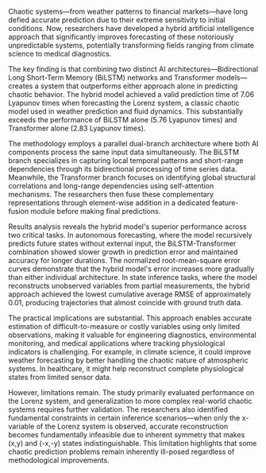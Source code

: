 Chaotic systems—from weather patterns to financial markets—have long defied accurate prediction due to their extreme sensitivity to initial conditions. Now, researchers have developed a hybrid artificial intelligence approach that significantly improves forecasting of these notoriously unpredictable systems, potentially transforming fields ranging from climate science to medical diagnostics.

The key finding is that combining two distinct AI architectures—Bidirectional Long Short-Term Memory (BiLSTM) networks and Transformer models—creates a system that outperforms either approach alone in predicting chaotic behavior. The hybrid model achieved a valid prediction time of 7.06 Lyapunov times when forecasting the Lorenz system, a classic chaotic model used in weather prediction and fluid dynamics. This substantially exceeds the performance of BiLSTM alone (5.76 Lyapunov times) and Transformer alone (2.83 Lyapunov times).

The methodology employs a parallel dual-branch architecture where both AI components process the same input data simultaneously. The BiLSTM branch specializes in capturing local temporal patterns and short-range dependencies through its bidirectional processing of time series data. Meanwhile, the Transformer branch focuses on identifying global structural correlations and long-range dependencies using self-attention mechanisms. The researchers then fuse these complementary representations through element-wise addition in a dedicated feature-fusion module before making final predictions.

Results analysis reveals the hybrid model's superior performance across two critical tasks. In autonomous forecasting, where the model recursively predicts future states without external input, the BiLSTM-Transformer combination showed slower growth in prediction error and maintained accuracy for longer durations. The normalized root-mean-square error curves demonstrate that the hybrid model's error increases more gradually than either individual architecture. In state inference tasks, where the model reconstructs unobserved variables from partial measurements, the hybrid approach achieved the lowest cumulative average RMSE of approximately 0.01, producing trajectories that almost coincide with ground truth data.

The practical implications are substantial. This approach enables accurate estimation of difficult-to-measure or costly variables using only limited observations, making it valuable for engineering diagnostics, environmental monitoring, and medical applications where tracking physiological indicators is challenging. For example, in climate science, it could improve weather forecasting by better handling the chaotic nature of atmospheric systems. In healthcare, it might help reconstruct complete physiological states from limited sensor data.

However, limitations remain. The study primarily evaluated performance on the Lorenz system, and generalization to more complex real-world chaotic systems requires further validation. The researchers also identified fundamental constraints in certain inference scenarios—when only the x-variable of the Lorenz system is observed, accurate reconstruction becomes fundamentally infeasible due to inherent symmetry that makes (x,y) and (-x,-y) states indistinguishable. This limitation highlights that some chaotic prediction problems remain inherently ill-posed regardless of methodological improvements.